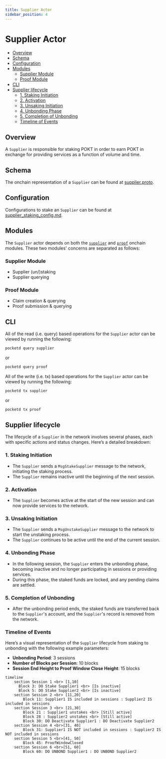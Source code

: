 ```yaml
---
title: Supplier Actor
sidebar_position: 4
---
```


# Supplier Actor <!-- omit in toc -->

- [Overview](#overview)
- [Schema](#schema)
- [Configuration](#configuration)
- [Modules](#modules)
  - [Supplier Module](#supplier-module)
  - [Proof Module](#proof-module)
- [CLI](#cli)
- [Supplier lifecycle](#supplier-lifecycle)
  - [1. Staking Initiation](#1-staking-initiation)
  - [2. Activation](#2-activation)
  - [3. Unsaking Initiation](#3-unsaking-initiation)
  - [4. Unbonding Phase](#4-unbonding-phase)
  - [5. Completion of Unbonding](#5-completion-of-unbonding)
  - [Timeline of Events](#timeline-of-events)

## Overview

A `Supplier` is responsible for staking POKT in order to earn POKT in exchange for
providing services as a function of volume and time.

## Schema

The onchain representation of a `Supplier` can be found at [supplier.proto](https://github.com/pokt-network/poktroll/blob/main/proto/pocket/shared/supplier.proto).

## Configuration

Configurations to stake an `Supplier` can be found at [supplier_staking_config.md](../../1_operate/configs/supplier_staking_config.md).

## Modules

The `Supplier` actor depends on both the [`supplier`](https://github.com/pokt-network/poktroll/tree/main/x/supplier)
and [`proof`](https://github.com/pokt-network/poktroll/tree/main/x/proof) onchain modules.
These two modules' concerns are separated as follows:

### Supplier Module

- Supplier (un/)staking
- Supplier querying

### Proof Module

- Claim creation & querying
- Proof submission & querying

## CLI

All of the read (i.e. query) based operations for the `Supplier` actor can be
viewed by running the following:

```bash
pocketd query supplier
```

or

```bash
pocketd query proof
```

All of the write (i.e. tx) based operations for the `Supplier` actor can be
viewed by running the following:

```bash
pocketd tx supplier
```

or

```bash
pocketd tx proof
```

## Supplier lifecycle

The lifecycle of a `Supplier` in the network involves several phases, each
with specific actions and status changes. Here’s a detailed breakdown:

### 1. Staking Initiation

  * The `Supplier` sends a `MsgStakeSupplier` message to the network, initiating
    the staking process.
  * The `Supplier` remains inactive until the beginning of the next session.

### 2. Activation

  * The `Supplier` becomes active at the start of the new session and can now
    provide services to the network.

### 3. Unsaking Initiation

  * The `Supplier` sends a `MsgUnstakeSupplier` message to the network to start
    the unstaking process.
  * The `Supplier` continues to be active until the end of the current session.

### 4. Unbonding Phase

  * In the following session, the `Supplier` enters the unbonding phase, becoming
    inactive and no longer participating in sessions or providing services.
  * During this phase, the staked funds are locked, and any pending claims are settled.

### 5. Completion of Unbonding

  * After the unbonding period ends, the staked funds are transferred back to the
    `Supplier`'s account, and the `Supplier`'s record is removed from the network.

### Timeline of Events

Here’s a visual representation of the `Supplier` lifecycle from staking to unbonding
with the following example parameters:

* **Unbonding Period**: 3 sessions
* **Number of Blocks per Session**: 10 blocks
* **Session End Height to Proof Window Close Height**: 15 blocks


```mermaid
timeline
    section Session 1 <br> [1,10]
      Block 3: DO Stake Supplier1 <br> [Is inactive]
      Block 5: DO Stake Supplier2 <br> [Is inactive]
    section Session 2 <br> [11,20]
        Block 11: Supplier1 IS included in sessions : Supplier2 IS included in sessions
    section Session 3 <br> [21,30]
        Block 21 : Supplier1 unstakes <br> [Still active]
        Block 28 : Supplier2 unstakes <br> [Still active]
        Block 30: DO Deactivate Supplier1 : DO Deactivate Supplier2
    section Session 4 <br>[31, 40]
        Block 31: Supplier1 IS NOT included in sessions : Supplier2 IS NOT included in sessions
    section Session 5 <br>[41, 50]
        Block 45: ProofWindowClosed
    section Session 6 <br>[51, 60]
        Block 60: DO UNBOND Supplier1 : DO UNBOND Supplier2
```